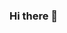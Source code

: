 ### Hi there 👋

<!--
**ElenaSkorobodilova/ElenaSkorobodilova** is a ✨ _special_ ✨ repository because its `README.md` (this file) appears on your GitHub profile.

Here are some ideas to get you started:

- 🔭 I’m currently working on ...
- 🌱 I’m currently learning ...
- 👯 I’m looking to collaborate on ...
- 🤔 I’m looking for help with ...
- 💬 Ask me about ...
- 📫 How to reach me: ...
- 😄 Pronouns: ...
- ⚡ Fun fact: ...


<div>
<img src="https://github.com/ElenaSkorobodilova/ElenaSkorobodilova/blob/main/TSU.jpg" width=20%>
</div>
Томский государственный исследовательский университет
Факультет прикладной математики и кибернетики.</br>Математик.
<div>
<img src="https://github.com/ElenaSkorobodilova/ElenaSkorobodilova/blob/main/FDO.jpg" width=15%>
</div>
Томский государственный университет систем управления и радиоэлектроники
Факультет дополнитеьного образования.</br>Тестирование и контроль качества программного обеспечения.
-->
